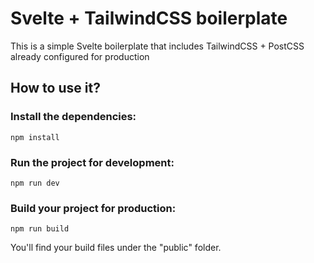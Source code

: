 # Svelte + TailwindCSS boilerplate

This is a simple Svelte boilerplate that includes TailwindCSS + PostCSS already configured for production

## How to use it?

### Install the dependencies:
```
npm install
```

### Run the project for development:
```
npm run dev
```

### Build your project for production:
```
npm run build
```

You'll find your build files under the "public" folder.
